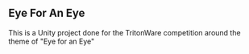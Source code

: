 ## Eye For An Eye

This is a Unity project done for the TritonWare competition around the theme of "Eye for an Eye"
